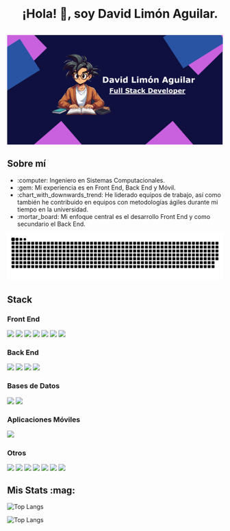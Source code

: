<div id="user-content-toc">
  <ul align="center">
    <summary><h1 style="display: inline-block">¡Hola! 👋, soy David Limón Aguilar.</h1></summary>
  </ul>
</div>
<img src="https://github.com/DavidLimonAguilar/DavidLimonAguilar/blob/main/bannerGitHub.png"></img>

<h2>Sobre mí</h2>
<div>
  <ul> 
    <li>:computer: Ingeniero en Sistemas Computacionales.</li>
    <li>:gem: Mi experiencia es en Front End, Back End y Móvil.</li>
    <li>:chart_with_downwards_trend: He liderado equipos de trabajo, así como también he contribuido en equipos con metodologías ágiles durante mi tiempo en la universidad.</li>
    <li>:mortar_board: Mi enfoque central es el desarrollo Front End y como secundario el Back End.</li>
  </ul> 
</div>

<div align="center">
  <a href="https://1999azzar.github.io/1999AZZAR/">
  <img  src="https://github.com/1999AZZAR/1999AZZAR/blob/main/resources/img/grid-snake.svg"
       alt="snake" /></a>
</div>

<h2>Stack</h2>
<div>
<h3>Front End </h3>
<img src="https://img.shields.io/badge/HTML5-E34F26?style=for-the-badge&logo=html5&logoColor=white">
<img src="https://img.shields.io/badge/CSS3-1572B6?style=for-the-badge&logo=css3&logoColor=white">
<img src="https://img.shields.io/badge/JavaScript-323330?style=for-the-badge&logo=javascript&logoColor=F7DF1E">
<img src="https://img.shields.io/badge/React-20232A?style=for-the-badge&logo=react&logoColor=61DAFB">
<img src="https://img.shields.io/badge/Bootstrap-563D7C?style=for-the-badge&logo=bootstrap&logoColor=white">
<img src="https://img.shields.io/badge/React_Router-CA4245?style=for-the-badge&logo=react-router&logoColor=white">
<img src="https://img.shields.io/badge/chakra-%234ED1C5.svg?style=for-the-badge&logo=chakraui&logoColor=white">
<h3>Back End</h3>
<img src="https://img.shields.io/badge/Java-ED8B00?style=for-the-badge&logo=openjdk&logoColor=white">
<img src="https://img.shields.io/badge/Spring-6DB33F?style=for-the-badge&logo=spring&logoColor=white">
<img src="https://img.shields.io/badge/PHP-777BB4?style=for-the-badge&logo=php&logoColor=white">
<img src="https://img.shields.io/badge/Go-00ADD8?style=for-the-badge&logo=go&logoColor=white">
<h3>Bases de Datos</h3>
<img src="https://img.shields.io/badge/MySQL-00000F?style=for-the-badge&logo=mysql&logoColor=white">
<img src="https://img.shields.io/badge/MongoDB-4EA94B?style=for-the-badge&logo=mongodb&logoColor=white">
<h3>Aplicaciones Móviles</h3>
<img src="https://img.shields.io/badge/React_Native-20232A?style=for-the-badge&logo=react&logoColor=61DAFB">
<h3>Otros</h3>
<img src="https://img.shields.io/badge/GIT-E44C30?style=for-the-badge&logo=git&logoColor=white">
<img src="https://img.shields.io/badge/GitHub-100000?style=for-the-badge&logo=github&logoColor=white">
<img src="https://img.shields.io/badge/docker-%230db7ed.svg?style=for-the-badge&logo=docker&logoColor=white">
<img src="https://img.shields.io/badge/kubernetes-%23326ce5.svg?style=for-the-badge&logo=kubernetes&logoColor=white">
<img src="https://img.shields.io/badge/IntelliJ_IDEA-000000.svg?style=for-the-badge&logo=intellij-idea&logoColor=white">
<img src="https://img.shields.io/badge/JWT-black?style=for-the-badge&logo=JSON%20web%20token">
<img src="https://img.shields.io/badge/Visual_Studio_Code-0078D4?style=for-the-badge&logo=visual%20studio%20code&logoColor=white">
</div>


<!--Intro start-->
<h2>Mis Stats :mag:</h2>
<div>
  
  ![Top Langs](https://github-readme-stats.vercel.app/api/top-langs/?username=DavidLimonAguilar&langs_count=8&theme=dark)
  
   ![Top Langs](https://github-readme-stats.vercel.app/api/top-langs/?username=DavidLimonAguilar&theme=dark&layout=compact)
</div>



 

